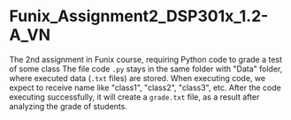 # Funix_Assignment2_DSP301x_1.2-A_VN
The 2nd assignment in Funix course, requiring Python code to grade a test of some class
The file code `.py` stays in the same folder with "Data" folder, where executed data (`.txt` files) are stored.
When executing code, we expect to receive name like "class1", "class2", "class3", etc.
After the code executing successfully, it will create a `grade.txt` file, as a result after analyzing the grade of students.
